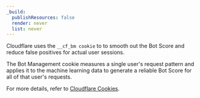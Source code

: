```yaml
---
_build:
  publishResources: false
  render: never
  list: never
---
```


Cloudflare uses the `__cf_bm cookie` to to smooth out the Bot Score and reduce false positives for actual user sessions.

The Bot Management cookie measures a single user's request pattern and applies it to the machine learning data to generate a reliable Bot Score for all of that user's requests.

For more details, refer to [Cloudflare Cookies](/fundamentals/get-started/reference/cloudflare-cookies/).
